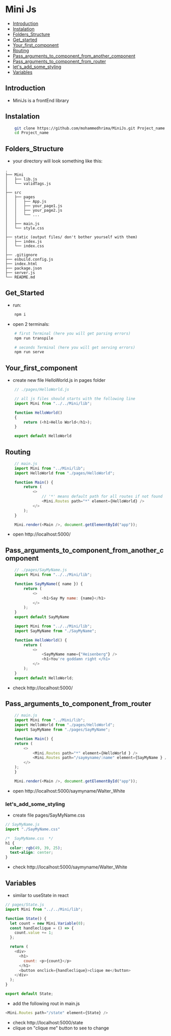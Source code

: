 
# Mini Js

* [Introduction](#Introduction)
* [Instalation](#Instalation)
* [Folders_Structure](#Folder_Structure)
* [Get_started](#Get_started)
* [Your_first_component](#Your_first_component)
* [Routing](#Routing)
* [Pass_arguments_to_component_from_another_component](#Pass_arguments_to_component_from_another_component)
* [Pass_arguments_to_component_from_router](#Pass_arguments_to_component_from_router)
* [let's_add_some_styling](#let's_add_some_styling)
* [Variables](#Variables)


## Introduction
+ MiniJs is a frontEnd library

## Instalation
```bash
    git clone https://github.com/mohammedhrima/MiniJs.git Project_name
    cd Project_name
```

## Folders_Structure
* your directory will look something like this:
```
.
├── Mini
│   ├── lib.js
│   └── validTags.js
│
├── src
│   ├── pages
│   │   ├── App.js
│   │   ├── your_page1.js
│   │   ├── your_page2.js
│   │   └── ... 
│   │
│   ├── main.js
│   └── style.css
│
├── static (output files/ don't bother yourself with them)
│   ├── index.js
│   └── index.css
│
├── .gitignore
├── esbuild.config.js
├── index.html
├── package.json
├── server.js
└── README.md
```

## Get_Started
* run:
```bash
    npm i
```

* open 2 terminals:
```bash
    # first Terminal (here you will get parsing errors)
    npm run transpile
```
```bash
    # seconds Terminal (here you will get serving errors)
    npm run serve
```

## Your_first_component
* create new file HelloWorld.js in pages folder
```js
    // ./pages/HelloWorld.js

    // all js files should starts with the following line
    import Mini from "../../Mini/lib";

    function HelloWorld()
    {
        return (<h1>Hello World</h1>);
    }

    export default HelloWorld
```

## Routing
```js
    // main.js
    import Mini from "../Mini/lib";
    import HelloWorld from "./pages/HelloWorld";

    function Main() {
        return (
            <>
                // '*' means default path for all routes if not found
                <Mini.Routes path="*" element={HelloWorld} />
            </>
        );
    }

    Mini.render(<Main />, document.getElementById("app"));
```
+ open http://localhost:5000/


## Pass_arguments_to_component_from_another_component
```js
    // ./pages/SayMyName.js
    import Mini from "../../Mini/lib";

    function SayMyName({ name }) {
        return (
            <>
                <h1>Say My name: {name}</h1>
            </>
        );
    }
    export default SayMyName
```

```js
    import Mini from "../../Mini/lib";
    import SayMyName from "./SayMyName";

    function HelloWorld() {
        return (
            <>
                <SayMyName name={"Heisenberg"} />
                <h1>You're goddamn right </h1>
            </>
        );
    }
    export default HelloWorld;

```

+ check http://localhost:5000/

## Pass_arguments_to_component_from_router

```js
    // main.js
    import Mini from "../Mini/lib";
    import HelloWorld from "./pages/HelloWorld";
    import SayMyName from "./pages/SayMyName";

    function Main() {
    return (
        <>
            <Mini.Routes path="*" element={HelloWorld } />
            <Mini.Routes path="/saymyname/:name" element={SayMyName } />
        </>
    );
    }

    Mini.render(<Main />, document.getElementById("app"));
```

+ open http://localhost:5000/saymyname/Walter_White


### let's_add_some_styling
+ create file pages/SayMyName.css

```js
// SayMyName.js
import "./SayMyName.css"

```
```css
/*  SayMyName.css  */
h1 {
  color: rgb(49, 39, 25);
  text-align: center;
}

```

+ check http://localhost:5000/saymyname/Walter_White

## Variables 
+ similar to useState in react
```js
// pages/State.js
import Mini from "../../Mini/lib";

function State() {
  let count = new Mini.Variable(0);
  const handleclique = () => {
    count.value += 1;
  };

  return (
    <div>
      <h1>
        count: <p>{count}</p>
      </h1>
      <button onclick={handleclique}>clique me</button>
    </div>
  );
}

export default State;
```

+ add the following rout in main.js
```js
<Mini.Routes path="/state" element={State} />
```

+ check http://localhost:5000/state
+ clique on "clique me" button to see to change
